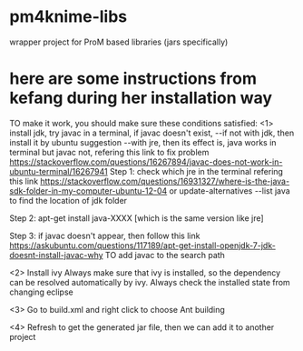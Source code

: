 # pm4knime-libs
wrapper project for ProM based libraries (jars specifically)

# here are some instructions from kefang during her installation way
TO make it work, you should make sure these conditions satisfied:
<1> install jdk,
try javac in a terminal, if javac doesn't exist, 
 --if not with jdk, then install it by ubuntu suggestion
 --with jre, then its effect is, java works in terminal but javac not, refering this link to fix problem
  https://stackoverflow.com/questions/16267894/javac-does-not-work-in-ubuntu-terminal/16267941 
   Step 1: check which jre in the terminal 
   refering this link https://stackoverflow.com/questions/16931327/where-is-the-java-sdk-folder-in-my-computer-ubuntu-12-04
   or 
  update-alternatives --list java 
  to find the location of jdk folder
  
  Step 2:
  apt-get install java-XXXX [which is the same version like jre]
  
  Step 3:
  if javac doesn't appear, then follow this link 
  https://askubuntu.com/questions/117189/apt-get-install-openjdk-7-jdk-doesnt-install-javac-why 
  TO add javac to the search path
  
  <2> Install ivy
  Always make sure that ivy is installed, so the dependency can be resolved automatically by ivy. 
  Always check the installed state from changing eclipse
  
  <3> Go to build.xml and right click to choose Ant building
  
  <4> Refresh to get the generated jar file, then we can add it to another project
   


